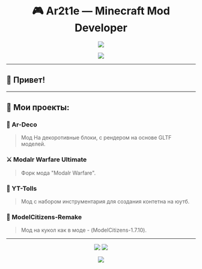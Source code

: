<h1 align="center">🎮 Ar2t1e — Minecraft Mod Developer</h1>
<p align="center">
  <img src="https://capsule-render.vercel.app/api?type=waving&color=0:00ffcc,100:3366ff&height=200&section=header&text=Добро Пожалывать%20to%20В%20Мой GitHub Профиль!!&fontSize=40&fontColor=ffffff" />
</p>

<p align="center">
  <a href="https://github.com/Ar2t1e">
    <img src="https://img.shields.io/badge/Minecraft%20Modder-%2300d26a.svg?style=for-the-badge&logo=java&logoColor=white"/>
  </a>
  
</p>

---

## 👋 Привет!

---

## 🚧 Мои проекты:

### 🔮 Ar-Deco
> Мод На декоротивные блоки, с рендером на основе GLTF моделей.

### ⚔️ Modalr Warfare Ultimate
> Форк мода "Modalr Warfare".

### 🌿 YT-Tolls
> Мод с набором инструментария для создания контетна на юутб.

### 🤺 ModelCitizens-Remake
> Мод на кукол как в моде - (ModelCitizens-1.7.10).

---

<p align="center">
  <img src="https://github-readme-stats.vercel.app/api?username=Ar2t1e&show_icons=true&theme=tokyonight&hide_border=true&count_private=true" />
  <img src="https://github-readme-stats.vercel.app/api/top-langs/?username=Ar2t1e&layout=compact&theme=tokyonight&hide_border=true" />
</p>

<p align="center">
  <img src="https://capsule-render.vercel.app/api?type=waving&color=0:3366ff,100:00ffcc&height=120&section=footer"/>
</p>
